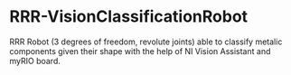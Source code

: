 # RRR-VisionClassificationRobot
RRR Robot (3 degrees of freedom, revolute joints) able to classify metalic components given their shape with the help of NI Vision Assistant and myRIO board.
